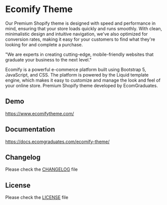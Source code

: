 # Ecomify Theme
Our Premium Shopify theme is designed with speed and performance in mind, ensuring that your store loads quickly and runs smoothly. With clean, minimalistic design and intuitive navigation, we've also optimized for conversion rates, making it easy for your customers to find what they're looking for and complete a purchase.

"We are experts in creating cutting-edge, mobile-friendly websites that graduate your business to the next level."

Ecomify is a powerful e-commerce platform built using Bootstrap 5, JavaScript, and CSS. The platform is powered by the Liquid template engine, which makes it easy to customize and manage the look and feel of your online store.
Premium Shopify theme developed by EcomGraduates.

## Demo
https://www.ecomifytheme.com/

## Documentation
https://docs.ecomgraduates.com/ecomify-theme/

## Changelog
Please check the [CHANGELOG](CHANGELOG.md) file

## License
Please check the [LICENSE](LICENSE.md) file
